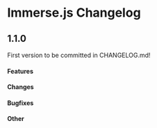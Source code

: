 # Immerse.js Changelog

## 1.1.0
First version to be committed in CHANGELOG.md!
#### Features
#### Changes
#### Bugfixes
#### Other
